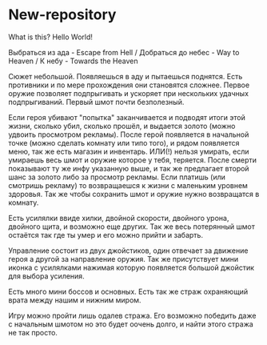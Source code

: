 # New-repository
What is this?
Hello World! 

Выбраться из ада -
Escape from Hell
/
Добраться до небес -
Way to Heaven
/
К небу -
Towards the Heaven

Сюжет небольшой. Появляешься в аду и пытаешься поднятся. Есть противники и по мере прохождения они становятся сложнее. Первое оружие позволяет подпрыгивать и ускоряет при нескольких удачных подпрыгиваний. Первый шмот почти безполезный. 

Если героя убивают "попытка" заканчивается и подводят итоги этой жизни, сколько убил, сколько прошёл, и выдается золото (можно удвоить просмотром рекламы). После герой появляется в начальной точке (можно сделать комнату или типо того), и рядом появляется меню, так же есть магазин и инвентарь. ИЛИ(!) нельзя умирать, если умираешь весь шмот и оружие которое у тебя, теряется. После смерти показывают ту же инфу указанную выше, и так же предлагает второй шанс за золото либо за просмотр рекламы. Если платишь (или смотришь рекламу) то возвращаешся к жизни с маленьким уровнем здоровья. Так же чтобы сохранить шмот и оружие нужно возвращатся в комнату.

Есть усилялки ввиде хилки, двойной скорости, двойного урона, двойного щита, и возможно еще других. Так же весь потерянный шмот остаётся так где ты умер и его можно прийти и забарть. 

Управление состоит из двух джойстиков, один отвечает за движение героя а другой за направление оружия. Так же присутствует мини иконка с усилялками нажимая которую появляется большой джойстик для выбора усиления. 

Есть много мини боссов и основных. Есть так же страж охраняющий врата между нашим и нижним миром. 

Игру можно пройти лишь одалев стража. Его возможно победить даже с начальным шмотом но это будет оочень долго, и найти этого стража не так просто.
